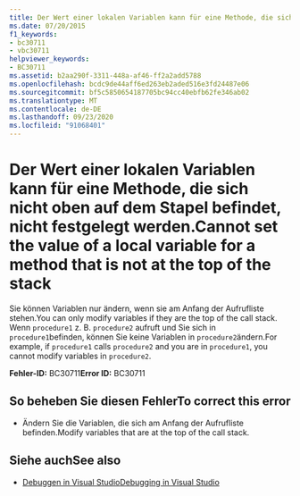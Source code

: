```yaml
---
title: Der Wert einer lokalen Variablen kann für eine Methode, die sich nicht oben auf dem Stapel befindet, nicht festgelegt werden.
ms.date: 07/20/2015
f1_keywords:
- bc30711
- vbc30711
helpviewer_keywords:
- BC30711
ms.assetid: b2aa290f-3311-448a-af46-ff2a2add5788
ms.openlocfilehash: bcdc9de44aff6ed263eb2aded516e3fd24487e06
ms.sourcegitcommit: bf5c5850654187705bc94cc40ebfb62fe346ab02
ms.translationtype: MT
ms.contentlocale: de-DE
ms.lasthandoff: 09/23/2020
ms.locfileid: "91068401"
---
```

# <a name="cannot-set-the-value-of-a-local-variable-for-a-method-that-is-not-at-the-top-of-the-stack"></a><span data-ttu-id="78fcc-102">Der Wert einer lokalen Variablen kann für eine Methode, die sich nicht oben auf dem Stapel befindet, nicht festgelegt werden.</span><span class="sxs-lookup"><span data-stu-id="78fcc-102">Cannot set the value of a local variable for a method that is not at the top of the stack</span></span>

<span data-ttu-id="78fcc-103">Sie können Variablen nur ändern, wenn sie am Anfang der Aufrufliste stehen.</span><span class="sxs-lookup"><span data-stu-id="78fcc-103">You can only modify variables if they are the top of the call stack.</span></span> <span data-ttu-id="78fcc-104">Wenn `procedure1` z. B. `procedure2` aufruft und Sie sich in `procedure1`befinden, können Sie keine Variablen in `procedure2`ändern.</span><span class="sxs-lookup"><span data-stu-id="78fcc-104">For example, if `procedure1` calls `procedure2` and you are in `procedure1`, you cannot modify variables in `procedure2`.</span></span>  
  
 <span data-ttu-id="78fcc-105">**Fehler-ID:** BC30711</span><span class="sxs-lookup"><span data-stu-id="78fcc-105">**Error ID:** BC30711</span></span>  
  
## <a name="to-correct-this-error"></a><span data-ttu-id="78fcc-106">So beheben Sie diesen Fehler</span><span class="sxs-lookup"><span data-stu-id="78fcc-106">To correct this error</span></span>  
  
- <span data-ttu-id="78fcc-107">Ändern Sie die Variablen, die sich am Anfang der Aufrufliste befinden.</span><span class="sxs-lookup"><span data-stu-id="78fcc-107">Modify variables that are at the top of the call stack.</span></span>  
  
## <a name="see-also"></a><span data-ttu-id="78fcc-108">Siehe auch</span><span class="sxs-lookup"><span data-stu-id="78fcc-108">See also</span></span>

- [<span data-ttu-id="78fcc-109">Debuggen in Visual Studio</span><span class="sxs-lookup"><span data-stu-id="78fcc-109">Debugging in Visual Studio</span></span>](/visualstudio/debugger/debugger-feature-tour)
